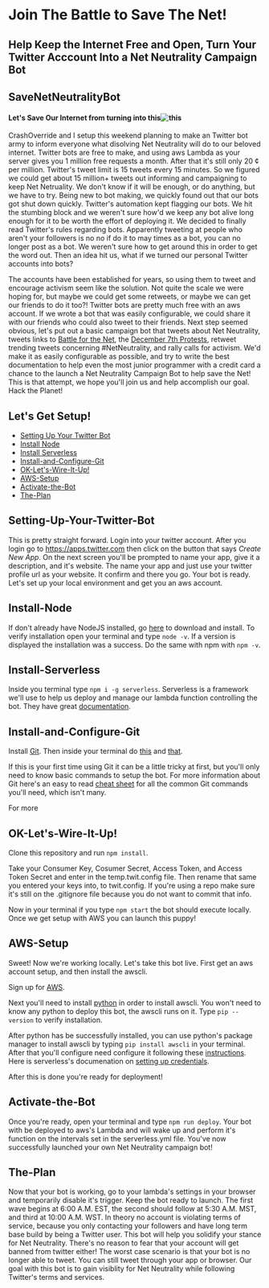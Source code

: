 Join The Battle to Save The Net!
======

## Help Keep the Internet Free and Open, Turn Your Twitter Acccount Into a Net Neutrality Campaign Bot
SaveNetNeutralityBot
------



#### Let's Save Our Internet from turning into this![this](http://www.4kshooters.net/wp-content/uploads/2014/06/netneutralpricing2.jpg)




CrashOverride and I setup this weekend planning to make an Twitter bot army to inform everyone what disolving Net Neutrality will do to our beloved internet. Twitter bots are free to make, and using aws Lambda as your server gives you 1 million free requests a month. After that it's still only 20 &#162; per million. Twitter's tweet limit is 15 tweets every 15 minutes. So we figured we could get about 15 million+ tweets out informing and campaigning to keep Net Netruality. We don't know if it will be enough, or do anything, but we have to try. Being new to bot making, we quickly found out that our bots got shut down quickly. Twitter's automation kept flagging our bots. We hit the stumbing block and we weren't sure how'd we keep any bot alive long enough for it to be worth the effort of deploying it. We decided to finally read Twitter's rules regarding bots. Apparently tweeting at people who aren't your followers is no no if do it to may times as a bot, you can no longer post as a bot. We weren't sure how to get around this in order to get the word out. Then an idea hit us, what if we turned our personal Twitter accounts into bots?

The accounts have been established for years, so using them to tweet and encourage activism seem like the solution. Not quite the scale we were hoping for, but maybe we could get some retweets, or maybe we can get our friends to do it too?! Twitter bots are pretty much free with an aws account. If we wrote a bot that was easily configurable, we could share it with our friends who could also tweet to their friends. Next step seemed obvious, let's put out a basic campaign bot that tweets about Net Neutrality, tweets links to [Battle for the Net](https://www.battleforthenet.com/), the [December 7th Protests](http://verizonprotests.com/), retweet trending tweets concerning #NetNeutrality, and rally calls for activism. We'd make it as easily configurable as possible, and try to write the best documentation to help even the most junior programmer with a credit card a chance to the launch a Net Neutrality Campaign Bot to help save the Net! This is that attempt, we hope you'll join us and help accomplish our goal. Hack the Planet!

## Let's Get Setup!

* [Setting Up Your Twitter Bot][1]
* [Install Node][2]
* [Install Serverless][3]
* [Install-and-Configure-Git][4]
* [OK-Let's-Wire-It-Up!][5]
* [AWS-Setup][6]
* [Activate-the-Bot][7]
* [The-Plan](#the-plan)


## Setting-Up-Your-Twitter-Bot
  
This is pretty straight forward. Login into your twitter account. After you login go to https://apps.twitter.com then click on the button that says _Create New App_. On the next screen you'll be prompted to name your app, give it a description, and it's website. The name your app and just use your twitter profile url as your website. It confirm and there you go. Your bot is ready. Let's set up your local environment and get you an aws account.
  
## Install-Node
  
If don't already have NodeJS installed, go [here](https://nodejs.org/en/) to download and install. To verify installation open your terminal and type `node -v`. If a version is displayed the installation was a success. Do the same with npm with `npm -v`.
  
## Install-Serverless
  
Inside you terminal type `npm i -g serverless`. Serverless is a framework we'll use to help us deploy and manage our lambda function controlling the bot. They have great [documentation](https://serverless.com/framework/docs/providers/aws/guide/quick-start/).

## Install-and-Configure-Git

Install [Git](https://git-scm.com/downloads). Then inside your terminal do [this](https://help.github.com/articles/setting-your-username-in-git/) and [that](https://help.github.com/articles/setting-your-commit-email-address-in-git/). 

If this is your first time using Git it can be a little tricky at first, but you'll only need to know basic commands to setup the bot. For more information about Git here's an easy to read [cheat sheet](https://confluence.atlassian.com/bitbucketserver/basic-git-commands-776639767.html) for all the common Git commands you'll need, which isn't many.

For more

## OK-Let's-Wire-It-Up!

Clone this repository and run `npm install`. 

Take your Consumer Key, Cosumer Secret, Access Token, and Access Token Secret and enter in the temp.twit.config file. Then rename that same you entered your keys into, to twit.config. If you're using a repo make sure it's still on the .gitignore file because you do not want to commit that info.

Now in your terminal if you type `npm start` the bot should execute locally. Once we get setup with AWS you can launch this puppy!

## AWS-Setup

Sweet! Now we're working locally. Let's take this bot live. First get an aws account setup, and then install the awscli.

Sign up for [AWS](https://portal.aws.amazon.com/billing/signup#/start).

Next you'll need to install [python](https://www.python.org/downloads/) in order to install awscli. You won't need to know any python to deploy this bot, the awscli runs on it. Type `pip --version` to verify installation.

After python has be successfully installed, you can use python's package manager to install awscli by typing `pip install awscli` in your terminal. After that you'll configure need configure it following these [instructions](http://docs.aws.amazon.com/cli/latest/userguide/cli-chap-getting-started.html). Here is serverless's documenation on [setting up credentials](https://serverless.com/framework/docs/providers/aws/guide/credentials/).

After this is done you're ready for deployment!

## Activate-the-Bot

Once you're ready, open your terminal and type `npm run deploy`. Your bot with be deployed to aws's Lambda and will wake up and perform it's function on the intervals set in the serverless.yml file. You've now successfully launched your own Net Neutrality campaign bot! 


<a name="the-plan"></a>
## The-Plan

Now that your bot is working, go to your lambda's settings in your browser and temporarily disable it's trigger. Keep the bot ready to launch. The first wave begins at 6:00 A.M. EST, the second should follow at 5:30 A.M. MST, and third at 10:00 A.M. WST. In theory no account is violating terms of service, because you only contacting your followers and have long term base build by being a Twitter user. This bot will help you solidify your stance for Net Neutrality. There's no reason to fear that your account will get banned from twitter either! The worst case scenario is that your bot is no longer able to tweet. You can still tweet through your app or browser. Our goal with this bot is to gain visiblity for Net Neutrality while following Twitter's terms and services.




[1]: #Setting-Up-Your-Twitter-Bot
[2]: #Install-Node
[3]: #Install-Serverless
[4]: #Install-and-Configure-Git
[5]: #OK-Let's-Wire-It-Up!
[6]: #AWS-Setup
[7]: #Activate-the-Bot
[8]: #The-Plan
